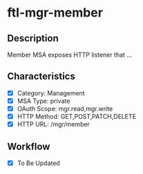 # ftl-mgr-member

## Description

Member MSA exposes HTTP listener that ...

## Characteristics

- [x] Category: Management
- [x] MSA Type: private
- [x] OAuth Scope: mgr.read,mgr.write
- [x] HTTP Method: GET,POST,PATCH,DELETE
- [x] HTTP URL: /mgr/member

## Workflow

- [x] To Be Updated
